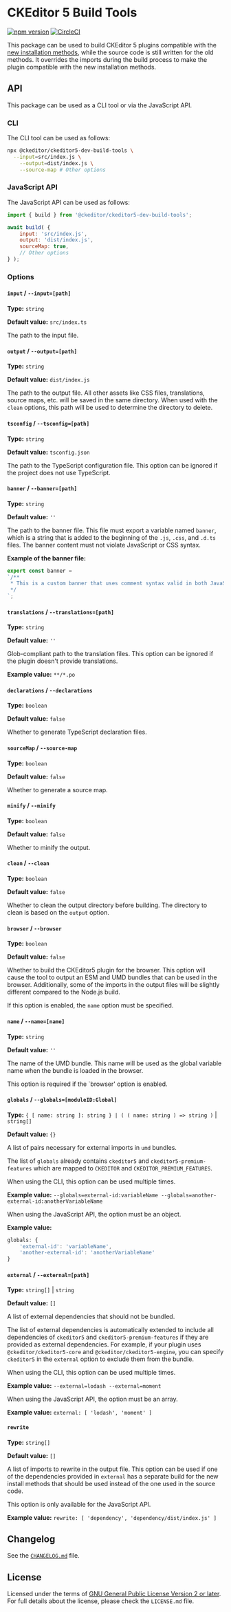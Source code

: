 CKEditor 5 Build Tools
====================

[![npm version](https://badge.fury.io/js/%40ckeditor%2Fckeditor5-dev-build-tools.svg)](https://www.npmjs.com/package/@ckeditor/ckeditor5-dev-build-tools)
[![CircleCI](https://circleci.com/gh/ckeditor/ckeditor5-dev.svg?style=shield)](https://app.circleci.com/pipelines/github/ckeditor/ckeditor5-dev?branch=master)

This package can be used to build CKEditor 5 plugins compatible with the [new installation methods](https://github.com/ckeditor/ckeditor5/issues/15502), while the source code is still written for the old methods. It overrides the imports during the build process to make the plugin compatible with the new installation methods.

## API

This package can be used as a CLI tool or via the JavaScript API.

### CLI

The CLI tool can be used as follows:

```bash
npx @ckeditor/ckeditor5-dev-build-tools \
  --input=src/index.js \
	--output=dist/index.js \
	--source-map # Other options
```

### JavaScript API

The JavaScript API can be used as follows:

```javascript
import { build } from '@ckeditor/ckeditor5-dev-build-tools';

await build( {
	input: 'src/index.js',
	output: 'dist/index.js',
	sourceMap: true,
	// Other options
} );
```

### Options

#### `input` / `--input=[path]`

**Type:** `string`

**Default value:** `src/index.ts`

The path to the input file.

#### `output` / `--output=[path]`

**Type:** `string`

**Default value:** `dist/index.js`

The path to the output file. All other assets like CSS files, translations, source maps, etc. will be saved in the same directory. When used with the `clean` options, this path will be used to determine the directory to delete.

#### `tsconfig` / `--tsconfig=[path]`

**Type:** `string`

**Default value:** `tsconfig.json`

The path to the TypeScript configuration file. This option can be ignored if the project does not use TypeScript.

#### `banner` / `--banner=[path]`

**Type:** `string`

**Default value:** `''`

The path to the banner file. This file must export a variable named `banner`, which is a string that is added to the beginning of the `.js`, `.css`, and `.d.ts` files. The banner content must not violate JavaScript or CSS syntax.

**Example of the banner file:**

```javascript
export const banner =
`/**
 * This is a custom banner that uses comment syntax valid in both JavaScript and CSS.
 */
`;
```

#### `translations` / `--translations=[path]`

**Type:** `string`

**Default value:** `''`

Glob-compliant path to the translation files. This option can be ignored if the plugin doesn't provide translations.

**Example value:** `**/*.po`

#### `declarations` / `--declarations`

**Type:** `boolean`

**Default value:** `false`

Whether to generate TypeScript declaration files.

#### `sourceMap` / `--source-map`

**Type:** `boolean`

**Default value:** `false`

Whether to generate a source map.

#### `minify` / `--minify`

**Type:** `boolean`

**Default value:** `false`

Whether to minify the output.

#### `clean` / `--clean`

**Type:** `boolean`

**Default value:** `false`

Whether to clean the output directory before building. The directory to clean is based on the `output` option.

#### `browser` / `--browser`

**Type:** `boolean`

**Default value:** `false`

Whether to build the CKEditor5 plugin for the browser. This option will cause the tool to output an ESM and UMD bundles that can be used in the browser. Additionally, some of the imports in the output files will be slightly different compared to the Node.js build.

If this option is enabled, the `name` option must be specified.

#### `name` / `--name=[name]`

**Type:** `string`

**Default value:** `''`

The name of the UMD bundle. This name will be used as the global variable name when the bundle is loaded in the browser.

This option is required if the `browser' option is enabled.

#### `globals` / `--globals=[moduleID:Global]`

**Type:** `{ [ name: string ]: string } | ( ( name: string ) => string )` | `string[]`

**Default value:** `{}`

A list of pairs necessary for external imports in `umd` bundles.

The list of `globals` already contains `ckeditor5` and `ckeditor5-premium-features` which are mapped to `CKEDITOR` and `CKEDITOR_PREMIUM_FEATURES`.

When using the CLI, this option can be used multiple times.

**Example value:** `--globals=external-id:variableName --globals=another-external-id:anotherVariableName`

When using the JavaScript API, the option must be an object.

**Example value:**
```js
globals: {
	'external-id': 'variableName',
	'another-external-id': 'anotherVariableName'
}
```

#### `external` / `--external=[path]`

**Type:** `string[]` | `string`

**Default value:** `[]`

A list of external dependencies that should not be bundled.

The list of external dependencies is automatically extended to include all dependencies of `ckeditor5` and `ckeditor5-premium-features` if they are provided as external dependencies. For example, if your plugin uses `@ckeditor/ckeditor5-core` and `@ckeditor/ckeditor5-engine`, you can specify `ckeditor5` in the `external` option to exclude them from the bundle.

When using the CLI, this option can be used multiple times.

**Example value:** `--external=lodash --external=moment`

When using the JavaScript API, the option must be an array.

**Example value:** `external: [ 'lodash', 'moment' ]`

#### `rewrite`

**Type:** `string[]`

**Default value:** `[]`

A list of imports to rewrite in the output file. This option can be used if one of the dependencies provided in `external` has a separate build for the new install methods that should be used instead of the one used in the source code.

This option is only available for the JavaScript API.

**Example value:** `rewrite: [ 'dependency', 'dependency/dist/index.js' ]`

## Changelog

See the [`CHANGELOG.md`](https://github.com/ckeditor/ckeditor5-dev/blob/master/packages/ckeditor5-dev-bump-year/CHANGELOG.md) file.

## License

Licensed under the terms of [GNU General Public License Version 2 or later](http://www.gnu.org/licenses/gpl.html). For full details about the license, please check the `LICENSE.md` file.
